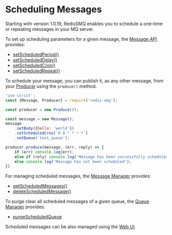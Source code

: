 # Scheduling Messages

Starting with version 1.0.19, RedisSMQ enables you to schedule a one-time or repeating messages in your MQ server.

To set up scheduling parameters for a given message, the [Message API](api/message.md) provides:

- [setScheduledPeriod()](api/message.md#messageprototypesetscheduledperiod)
- [setScheduledDelay()](api/message.md#messageprototypesetscheduleddelay)
- [setScheduledCron()](api/message.md#messageprototypesetscheduledcron)
- [setScheduledRepeat()](api/message.md#messageprototypesetscheduledrepeat)

To schedule your message, you can publish it, as any other message, from your [Producer](api/producer.md#producerprototypeproduce) 
using the `produce()` method.

```javascript
'use strict';
const {Message, Producer} = require('redis-smq');

const producer = new Producer();

const message = new Message();
message
    .setBody({hello: 'world'})
    .setScheduledCron(`0 0 * * * *`)
    .setQueue('test_queue');

producer.produce(message, (err, reply) => {
    if (err) console.log(err);
    else if (rely) console.log('Message has been successfully scheduled');
    else console.log('Message has not been scheduled');
})
```

For managing scheduled messages, the [Message Manager](api/message-manager.md) provides:

- [getScheduledMessages()](api/message-manager.md#messagemanagerprototypegetscheduledmessages)
- [deleteScheduledMessage()](api/message-manager.md#messagemanagerprototypedeletescheduledmessage)

To purge clear all scheduled messages of a given queue, the [Queue Manager](api/queue-manager.md) provides:

- [purgeScheduledQueue](api/queue-manager.md#queuemanagerprototypepurgescheduledqueue)

Scheduled messages can be also managed using the [Web UI](/docs/web-ui.md).